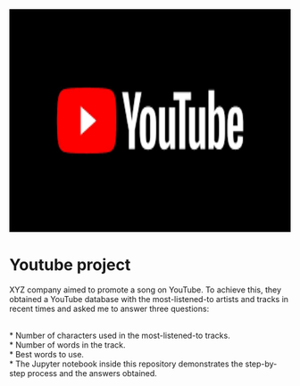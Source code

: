 <img src="youtube.jpg" alt="reviews" width="800" height="400">

<h1> Youtube project </h1>

XYZ company aimed to promote a song on YouTube. To achieve this, they obtained a YouTube database with the most-listened-to artists and tracks in recent times and asked me to answer three questions:

<br> * Number of characters used in the most-listened-to tracks.
<br> * Number of words in the track.
<br> * Best words to use.
<br> * The Jupyter notebook inside this repository demonstrates the step-by-step process and the answers obtained.
